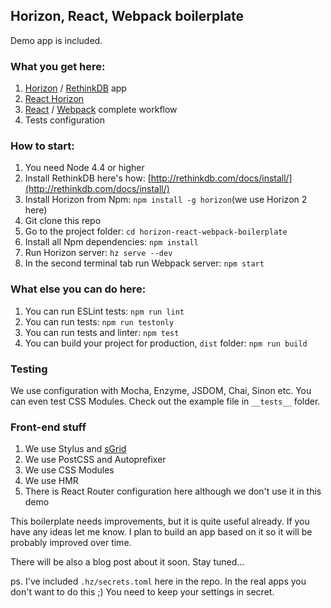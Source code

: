 ## Horizon, React, Webpack boilerplate

Demo app is included.

### What you get here:

1. [Horizon](http://horizon.io/) / [RethinkDB](https://www.rethinkdb.com/) app
2. [React Horizon](https://medium.com/@roman01la/introducing-react-horizon-4c26f9ef628c)
3. [React](https://facebook.github.io/react/) / [Webpack](https://webpack.github.io/) complete workflow
4. Tests configuration

### How to start:

1. You need Node 4.4 or higher
2. Install RethinkDB here's how: [http://rethinkdb.com/docs/install/](http://rethinkdb.com/docs/install/)
3. Install Horizon from Npm: `npm install -g horizon`(we use Horizon 2 here)
4. Git clone this repo
5. Go to the project folder: `cd horizon-react-webpack-boilerplate`
6. Install all Npm dependencies: `npm install`
7. Run Horizon server: `hz serve --dev`
8. In the second terminal tab run Webpack server: `npm start`

### What else you can do here:

1. You can run ESLint tests: `npm run lint`
2. You can run tests: `npm run testonly`
3. You can run tests and linter: `npm test`
4. You can build your project for production, `dist` folder: `npm run build`

### Testing

We use configuration with Mocha, Enzyme, JSDOM, Chai, Sinon etc. You can even test CSS Modules. Check out the example file in `__tests__` folder.

### Front-end stuff

1. We use Stylus and [sGrid](http://stylusgrid.com)
2. We use PostCSS and Autoprefixer
3. We use CSS Modules
4. We use HMR
5. There is React Router configuration here although we don't use it in this demo

This boilerplate needs improvements, but it is quite useful already.
If you have any ideas let me know. I plan to build an app based on it so it will be probably improved over time.

There will be also a blog post about it soon. Stay tuned...

ps. I've included `.hz/secrets.toml` here in the repo. In the real apps you don't want to do this ;) You need to keep your settings in secret.
